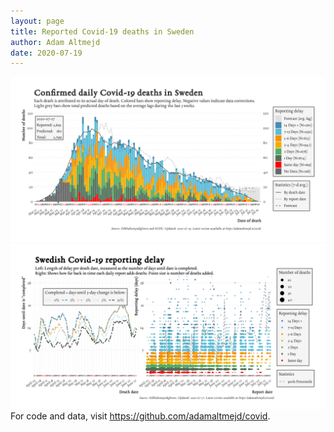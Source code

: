 ```yaml
---
layout: page
title: Reported Covid-19 deaths in Sweden
author: Adam Altmejd
date: 2020-07-19
---
```


![Graph of Swedish Covid-19 deaths with reporting delay.](deaths_lag_sweden_2020-07-19.png "Swedish Covid-19 deaths.")
![Graph of Swedish Covid-19 reporting delay in daily deaths.](lag_trend_sweden_2020-07-19.png "Trend in Swedish Covid-19 mortality reporting delay.")
For code and data, visit <https://github.com/adamaltmejd/covid>.
